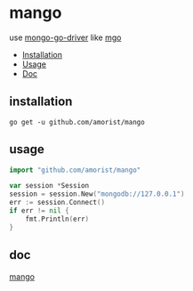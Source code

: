 # mango

use [mongo-go-driver](https://github.com/mongodb/mongo-go-driver) like [mgo](https://github.com/globalsign/mgo)

- [Installation](#installation)
- [Usage](#usage)
- [Doc](#doc)

## installation

`go get -u github.com/amorist/mango`

## usage

```go
import "github.com/amorist/mango"

var session *Session
session = session.New("mongodb://127.0.0.1")
err := session.Connect()
if err != nil {
    fmt.Println(err)
}
```

## doc

[mango](https://godoc.org/github.com/amorist/mango)
